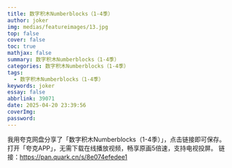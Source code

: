 ```yaml
---
title: 数字积木Numberblocks（1-4季）
author: joker
img: medias/featureimages/13.jpg
top: false
cover: false
toc: true
mathjax: false
summary: 数字积木Numberblocks（1-4季）
categories: 数字积木Numberblocks（1-4季）
tags:
  - 数字积木Numberblocks（1-4季）
keywords: joker
essay: false
abbrlink: 39071
date: 2025-04-20 23:39:56
coverImg:
password:
---
```


我用夸克网盘分享了「数字积木Numberblocks（1-4季）」，点击链接即可保存。打开「夸克APP」，无需下载在线播放视频，畅享原画5倍速，支持电视投屏。
链接：https://pan.quark.cn/s/8e074efedee1
